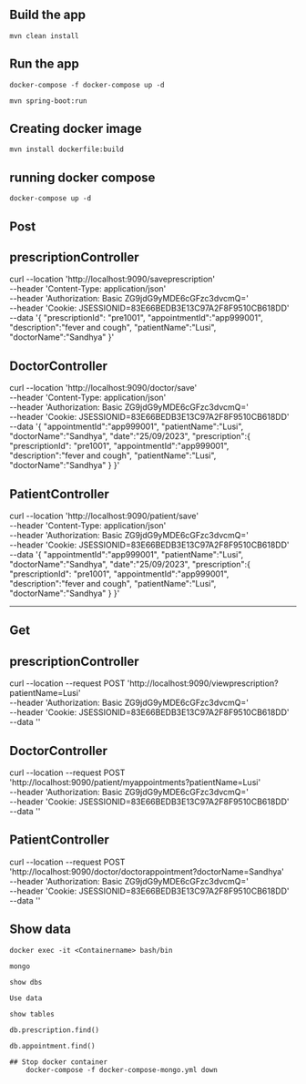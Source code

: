 ## Build the app

``` 
mvn clean install
```

## Run the app

``` 
docker-compose -f docker-compose up -d

mvn spring-boot:run

```
## Creating docker image

```
mvn install dockerfile:build

```
## running docker compose

``` 
docker-compose up -d

```


## Post

## prescriptionController

curl --location 'http://localhost:9090/saveprescription' \
--header 'Content-Type: application/json' \
--header 'Authorization: Basic ZG9jdG9yMDE6cGFzc3dvcmQ=' \
--header 'Cookie: JSESSIONID=83E66BEDB3E13C97A2F8F9510CB618DD' \
--data '{
"prescriptionId": "pre1001",
"appointmentId":"app999001",
"description":"fever and cough",
"patientName":"Lusi",
"doctorName":"Sandhya"
}'

## DoctorController


curl --location 'http://localhost:9090/doctor/save' \
--header 'Content-Type: application/json' \
--header 'Authorization: Basic ZG9jdG9yMDE6cGFzc3dvcmQ=' \
--header 'Cookie: JSESSIONID=83E66BEDB3E13C97A2F8F9510CB618DD' \
--data '{
"appointmentId":"app999001",
"patientName":"Lusi",
"doctorName":"Sandhya",
"date":"25/09/2023",
"prescription":{
"prescriptionId": "pre1001",
"appointmentId":"app999001",
"description":"fever and cough",
"patientName":"Lusi",
"doctorName":"Sandhya"
}
}'

## PatientController

curl --location 'http://localhost:9090/patient/save' \
--header 'Content-Type: application/json' \
--header 'Authorization: Basic ZG9jdG9yMDE6cGFzc3dvcmQ=' \
--header 'Cookie: JSESSIONID=83E66BEDB3E13C97A2F8F9510CB618DD' \
--data '{
"appointmentId":"app999001",
"patientName":"Lusi",
"doctorName":"Sandhya",
"date":"25/09/2023",
"prescription":{
"prescriptionId": "pre1001",
"appointmentId":"app999001",
"description":"fever and cough",
"patientName":"Lusi",
"doctorName":"Sandhya"
}
}'

--------------------------------


## Get

## prescriptionController

curl --location --request POST 'http://localhost:9090/viewprescription?patientName=Lusi' \
--header 'Authorization: Basic ZG9jdG9yMDE6cGFzc3dvcmQ=' \
--header 'Cookie: JSESSIONID=83E66BEDB3E13C97A2F8F9510CB618DD' \
--data ''


## DoctorController

curl --location --request POST 'http://localhost:9090/patient/myappointments?patientName=Lusi' \
--header 'Authorization: Basic ZG9jdG9yMDE6cGFzc3dvcmQ=' \
--header 'Cookie: JSESSIONID=83E66BEDB3E13C97A2F8F9510CB618DD' \
--data ''

## PatientController

curl --location --request POST 'http://localhost:9090/doctor/doctorappointment?doctorName=Sandhya' \
--header 'Authorization: Basic ZG9jdG9yMDE6cGFzc3dvcmQ=' \
--header 'Cookie: JSESSIONID=83E66BEDB3E13C97A2F8F9510CB618DD' \
--data ''



## Show data

```
docker exec -it <Containername> bash/bin

mongo

show dbs

Use data

show tables

db.prescription.find()

db.appointment.find()

## Stop docker container
    docker-compose -f docker-compose-mongo.yml down
